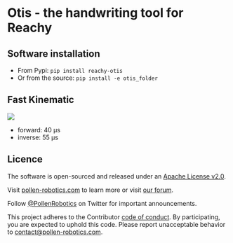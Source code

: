 # Otis - the handwriting tool for Reachy


## Software installation

* From Pypi: ```pip install reachy-otis```
* Or from the source: ```pip install -e otis_folder```

## Fast Kinematic

![](doc/representation.png)

- forward: 40 µs
- inverse: 55 µs

## Licence

The software is open-sourced and released under an [Apache License v2.0](./software/LICENSE).

Visit [pollen-robotics.com](https://pollen-robotics.com) to learn more or visit [our forum](https://forum.pollen-robotics.com).

Follow [@PollenRobotics](https://twitter.com/pollenrobotics) on Twitter for important announcements.

This project adheres to the Contributor [code of conduct](https://github.com/pollen-robotics/reachy/blob/master/CODE_OF_CONDUCT.md). By participating, you are expected to uphold this code. Please report unacceptable behavior to [contact@pollen-robotics.com](mailto:contact@pollen-robotics.com).
